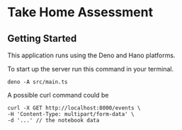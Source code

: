 # Take Home Assessment

## Getting Started
This application runs using the Deno and Hano platforms. 

To start up the server run this command in your terminal.
```
deno -A src/main.ts
```

A possible curl command could be 
```
curl -X GET http://localhost:8000/events \
-H 'Content-Type: multipart/form-data' \
-d '...' // the notebook data
```